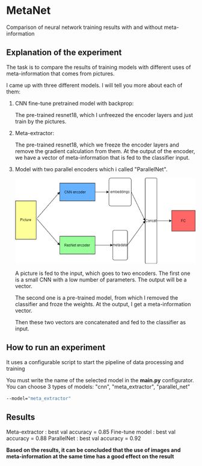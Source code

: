 # MetaNet
Comparison of neural network training results with and without meta-information

## Explanation of the experiment
The task is to compare the results of training models with different uses of meta-information that comes from pictures.

I came up with three different models. I will tell you more about each of them:
1. CNN fine-tune pretrained model with backprop:

    The pre-trained resnet18, which I unfreezed the encoder layers and just train by the pictures.
2. Meta-extractor:

   The pre-trained resnet18, which we freeze the encoder layers and remove the gradient calculation from them. At the output of the encoder, we have a vector of meta-information that is fed to the classifier input.
3. Model with two parallel encoders which i called "ParallelNet".

   ![ParallelNet](https://github.com/SuSFCTV/MetaNet/blob/dev/docs/parallel_net.png)

   A picture is fed to the input, which goes to two encoders. The first one is a small CNN with a low number of parameters. The output will be a vector.

   The second one is a pre-trained model, from which I removed the classifier and froze the weights. At the output, I get a meta-information vector. 

   Then these two vectors are concatenated and fed to the classifier as input.
## How to run an experiment
It uses a configurable script to start the pipeline of data processing and training

You must write the name of the selected model in the **main.py** configurator.
You can choose 3 types of models: "cnn", "meta_extractor", "parallel_net"

```bash
--model="meta_extractor"
```
## Results
Meta-extractor : best val accuracy = 0.85
Fine-tune model : best val accuracy = 0.88
ParallelNet : best val accuracy = 0.92

**Based on the results, it can be concluded that the use of images and meta-information at the same time has a good effect on the result**